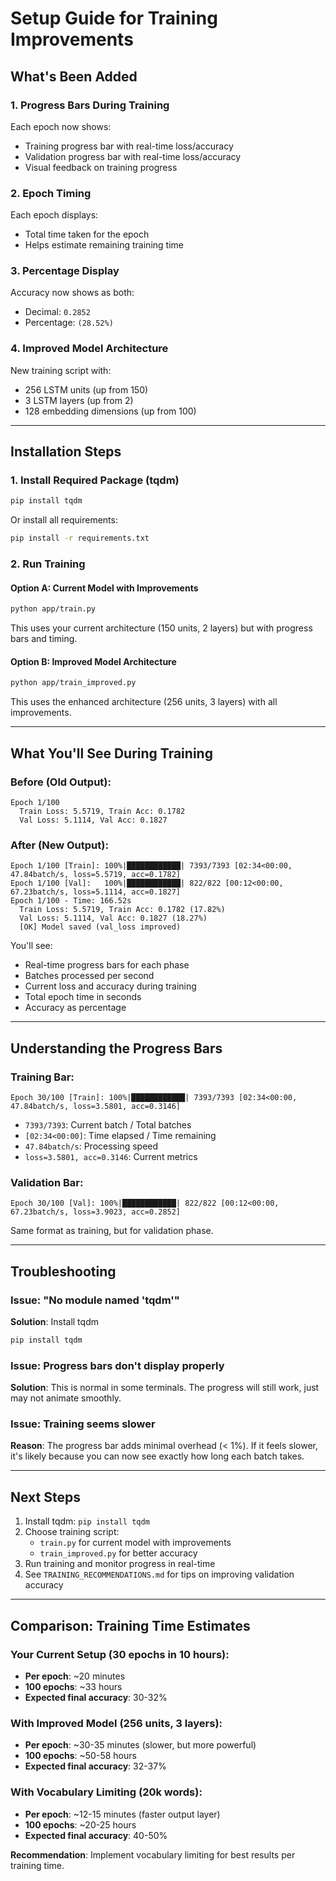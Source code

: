 # Setup Guide for Training Improvements

## What's Been Added

### 1. Progress Bars During Training
Each epoch now shows:
- Training progress bar with real-time loss/accuracy
- Validation progress bar with real-time loss/accuracy
- Visual feedback on training progress

### 2. Epoch Timing
Each epoch displays:
- Total time taken for the epoch
- Helps estimate remaining training time

### 3. Percentage Display
Accuracy now shows as both:
- Decimal: `0.2852`
- Percentage: `(28.52%)`

### 4. Improved Model Architecture
New training script with:
- 256 LSTM units (up from 150)
- 3 LSTM layers (up from 2)
- 128 embedding dimensions (up from 100)

---

## Installation Steps

### 1. Install Required Package (tqdm)
```bash
pip install tqdm
```

Or install all requirements:
```bash
pip install -r requirements.txt
```

### 2. Run Training

#### Option A: Current Model with Improvements
```bash
python app/train.py
```
This uses your current architecture (150 units, 2 layers) but with progress bars and timing.

#### Option B: Improved Model Architecture
```bash
python app/train_improved.py
```
This uses the enhanced architecture (256 units, 3 layers) with all improvements.

---

## What You'll See During Training

### Before (Old Output):
```
Epoch 1/100
  Train Loss: 5.5719, Train Acc: 0.1782
  Val Loss: 5.1114, Val Acc: 0.1827
```

### After (New Output):
```
Epoch 1/100 [Train]: 100%|████████████| 7393/7393 [02:34<00:00, 47.84batch/s, loss=5.5719, acc=0.1782]
Epoch 1/100 [Val]:   100%|████████████| 822/822 [00:12<00:00, 67.23batch/s, loss=5.1114, acc=0.1827]
Epoch 1/100 - Time: 166.52s
  Train Loss: 5.5719, Train Acc: 0.1782 (17.82%)
  Val Loss: 5.1114, Val Acc: 0.1827 (18.27%)
  [OK] Model saved (val_loss improved)
```

You'll see:
- Real-time progress bars for each phase
- Batches processed per second
- Current loss and accuracy during training
- Total epoch time in seconds
- Accuracy as percentage

---

## Understanding the Progress Bars

### Training Bar:
```
Epoch 30/100 [Train]: 100%|████████████| 7393/7393 [02:34<00:00, 47.84batch/s, loss=3.5801, acc=0.3146]
```
- `7393/7393`: Current batch / Total batches
- `[02:34<00:00]`: Time elapsed / Time remaining
- `47.84batch/s`: Processing speed
- `loss=3.5801, acc=0.3146`: Current metrics

### Validation Bar:
```
Epoch 30/100 [Val]: 100%|████████████| 822/822 [00:12<00:00, 67.23batch/s, loss=3.9023, acc=0.2852]
```
Same format as training, but for validation phase.

---

## Troubleshooting

### Issue: "No module named 'tqdm'"
**Solution**: Install tqdm
```bash
pip install tqdm
```

### Issue: Progress bars don't display properly
**Solution**: This is normal in some terminals. The progress will still work, just may not animate smoothly.

### Issue: Training seems slower
**Reason**: The progress bar adds minimal overhead (< 1%). If it feels slower, it's likely because you can now see exactly how long each batch takes.

---

## Next Steps

1. Install tqdm: `pip install tqdm`
2. Choose training script:
   - `train.py` for current model with improvements
   - `train_improved.py` for better accuracy
3. Run training and monitor progress in real-time
4. See `TRAINING_RECOMMENDATIONS.md` for tips on improving validation accuracy

---

## Comparison: Training Time Estimates

### Your Current Setup (30 epochs in 10 hours):
- **Per epoch**: ~20 minutes
- **100 epochs**: ~33 hours
- **Expected final accuracy**: 30-32%

### With Improved Model (256 units, 3 layers):
- **Per epoch**: ~30-35 minutes (slower, but more powerful)
- **100 epochs**: ~50-58 hours
- **Expected final accuracy**: 32-37%

### With Vocabulary Limiting (20k words):
- **Per epoch**: ~12-15 minutes (faster output layer)
- **100 epochs**: ~20-25 hours
- **Expected final accuracy**: 40-50%

**Recommendation**: Implement vocabulary limiting for best results per training time.
